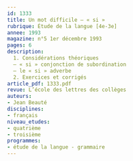```yaml
---
id: 1333
title: Un mot difficile – « si » 
rubrique: Étude de la langue [4e-3e]
annee: 1993
magazine: n°5 1er décembre 1993
pages: 6
description: 
  1. Considérations théoriques
  – « si » conjonction de subordination
  – le « si » adverbe
  2. Exercices et corrigés
article_pdf: 1333.pdf
revue: L’école des lettres des collèges
auteurs:
- Jean Beauté
disciplines:
- français
niveau_etudes:
- quatrième
- troisième
programmes:
- étude de la langue - grammaire
---
```

